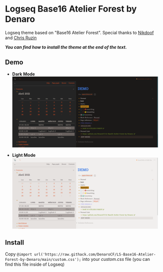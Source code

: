 # Logseq Base16 Atelier Forest by Denaro
Logseq theme based on "Base16 Atelier Forest". Special thanks to [Nikdoof](https://twitter.com/nikdoof_?s=20) and [Chris Ruzin](https://twitter.com/nizur?s=20)

_**You can find how to install the theme at the end of the text.**_

## Demo

- **Dark Mode**
![Drk-theme](imgs/Dark-base16_v0.2.png)

- **Light Mode**
![Light-theme](imgs/Light-base16_v0.2.png)

## Install

Copy ``@import url('https://raw.githack.com/DenaroCF/LS-Base16-Atelier-Forest-by-Denaro/main/custom.css');`` into your _custom.css_ file (you can find this file inside of Logseq)
